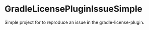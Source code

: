 # GradleLicensePluginIssueSimple
Simple project for to reproduce an issue in the gradle-license-plugin.
